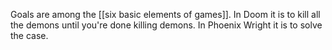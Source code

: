 Goals are among the [[six basic elements of games]]. In Doom it is to kill all the demons until you're done killing demons. In Phoenix Wright it is to solve the case. 